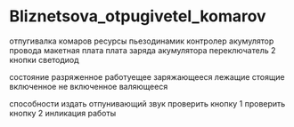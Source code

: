 # Bliznetsova_otpugivetel_komarov
отпугивалка комаров
ресурсы
пьезодинамик
контролер 
акумулятор 
провода
макетная плата
плата заряда акумулятора
переключатель
2 кнопки
светодиод

состояние
разряженное 
работуещее 
заряжающееся лежащие 
стоящие 
включенное не включенное
валяющееся 


способности
издать отпунивающий звук
проверить кнопку 1
проверить кнопку 2
инликация работы 



